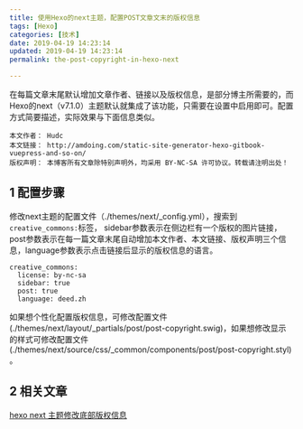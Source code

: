 ```yaml
---
title: 使用Hexo的next主题，配置POST文章文末的版权信息
tags: [Hexo]
categories: [技术]
date: 2019-04-19 14:23:14
updated: 2019-04-19 14:23:14
permalink: the-post-copyright-in-hexo-next

---
```


在每篇文章末尾默认增加文章作者、链接以及版权信息，是部分博主所需要的，而Hexo的next（v7.1.0）主题默认就集成了该功能，只需要在设置中启用即可。配置方式简要描述，实际效果与下面信息类似。
<!--more-->

```
本文作者： Hudc
本文链接： http://amdoing.com/static-site-generator-hexo-gitbook-vuepress-and-so-on/
版权声明： 本博客所有文章除特别声明外，均采用 BY-NC-SA 许可协议。转载请注明出处！
```

## 1 配置步骤
修改next主题的配置文件（./themes/next/_config.yml），搜索到`creative_commons:`标签， sidebar参数表示在侧边栏有一个版权的图片链接，post参数表示在每一篇文章末尾自动增加本文作者、本文链接、版权声明三个信息，language参数表示点击链接后显示的版权信息的语言。

```
creative_commons:
  license: by-nc-sa
  sidebar: true
  post: true
  language: deed.zh
```

如果想个性化配置版权信息，可修改配置文件(./themes/next/layout/_partials/post/post-copyright.swig)，如果想修改显示的样式可修改配置文件(./themes/next/source/css/_common/components/post/post-copyright.styl) 。

## 2 相关文章
[hexo next 主题修改底部版权信息](https://hoxis.github.io/hexo-next-copyright.html)
